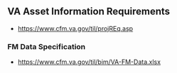 ## VA Asset Information Requirements
* https://www.cfm.va.gov/til/projREq.asp

### FM Data Specification
* https://www.cfm.va.gov/til/bim/VA-FM-Data.xlsx
